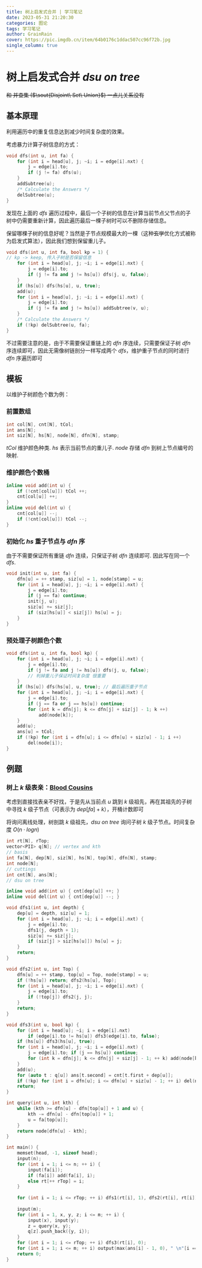 ```yaml
---
title: 树上启发式合并 | 学习笔记
date: 2023-05-31 21:20:30
categories: 图论
tags: 学习笔记
author: GrainRain
cover: https://pic.imgdb.cn/item/64b0176c1ddac507cc96f72b.jpg
single_column: true
---
```


# 树上启发式合并 $dsu\ on\ tree$

~~和 并查集 ($\sout{Disjoint\ Set\ Union}$) 一点儿关系没有~~

## 基本原理

利用遍历中的重复信息达到减少时间复杂度的效果。

考虑暴力计算子树信息的方式：

```cpp
void dfs(int u, int fa) {
	for (int i = head[u], j; ~i; i = edge[i].nxt) {
		j = edge[i].to;
		if (j != fa) dfs(u);
	}
	addSubtree(u);
	/* Calculate the Answers */
	delSubtree(u);
}
```

发现在上面的 $dfs$ 遍历过程中，最后一个子树的信息在计算当前节点父节点的子树中仍需要重新计算，因此遍历最后一棵子树时可以不删除存储信息。

保留哪棵子树的信息好呢？当然是子节点规模最大的一棵（这种~~玄学~~优化方式被称为启发式算法），因此我们想到保留重儿子。

```cpp
void dfs(int u, int fa, bool kp = 1) {
// kp -> keep, 传入子树是否保留信息 
	for (int i = head[u], j; ~i; i = edge[i].nxt) {
		j = edge[i].to;
		if (j != fa and j != hs[u]) dfs(j, u, false);
	}
    if (hs[u]) dfs(hs[u], u, true);
    add(u);
	for (int i = head[u], j; ~i; i = edge[i].nxt) {
		j = edge[i].to;
		if (j != fa and j != hs[u]) addSubtree(v, u);
	}
    /* Calculate the Answers */
    if (!kp) delSubtree(u, fa);
}
```

不过需要注意的是，由于不需要保证重链上的 $dfn$ 序连续，只需要保证子树 $dfn$ 序连续即可，因此无需像树链剖分一样写成两个 $dfs$，维护重子节点的同时进行 $dfn$ 序遍历即可

## 模板

以维护子树颜色个数为例：

### 前置数组

```cpp
int col[N], cnt[N], tCol;
int ans[N];
int siz[N], hs[N], node[N], dfn[N], stamp;
```

$tCol$ 维护颜色种类. 
$hs$ 表示当前节点的重儿子. 
$node$ 存储 $dfn$ 到树上节点编号的映射. 

### 维护颜色个数桶

```cpp
inline void add(int u) {
	if (!cnt[col[u]]) tCol ++;
	cnt[col[u]] ++;
}
inline void del(int u) {
	cnt[col[u]] --;
	if (!cnt[col[u]]) tCol --;
}
```

### 初始化 $hs$ 重子节点与 $dfn$ 序

由于不需要保证所有重链 $dfn$ 连续，只保证子树 $dfn$ 连续即可. 因此写在同一个 $dfs$. 

```cpp
void init(int u, int fa) {
	dfn[u] = ++ stamp, siz[u] = 1, node[stamp] = u;
	for (int i = head[u], j; ~i; i = edge[i].nxt) {
		j = edge[i].to;
		if (j == fa) continue;
		init(j, u);
		siz[u] += siz[j];
		if (siz[hs[u]] < siz[j]) hs[u] = j;
	}
}
```

### 预处理子树颜色个数

```cpp
void dfs(int u, int fa, bool kp) {
	for (int i = head[u], j; ~i; i = edge[i].nxt) {
		j = edge[i].to;
		if (j != fa and j != hs[u]) dfs(j, u, false); 
		// 判掉重儿子保证时间复杂度 很重要
	}
	if (hs[u]) dfs(hs[u], u, true); // 最后遍历重子节点 
	for (int i = head[u], j; ~i; i = edge[i].nxt) {
		j = edge[i].to;
		if (j == fa or j == hs[u]) continue;
		for (int k = dfn[j]; k <= dfn[j] + siz[j] - 1; k ++) 
			add(node[k]);
	}
	add(u);
	ans[u] = tCol;
	if (!kp) for (int i = dfn[u]; i <= dfn[u] + siz[u] - 1; i ++) 
		del(node[i]);
}
```

## 例题

### 树上 $k$ 级表亲：[Blood Cousins](https://www.luogu.com.cn/problem/CF208E)

考虑到直接找表亲不好找，于是先从当前点 $u$ 跳到 $k$ 级祖先，再在其祖先的子树中寻找 $k$ 级子节点（可表示为 $dep[fa] + k$），开桶计数即可

将询问离线处理，树剖跳 $k$ 级祖先，$dsu\ on\ tree$ 询问子树 $k$ 级子节点。时间复杂度 $O(n \cdot logn)$

```cpp
int rt[N], rTop;
vector<PII> q[N]; // vertex and kth 
// basis 
int fa[N], dep[N], siz[N], hs[N], top[N], dfn[N], stamp;
int node[N];
// cuttings 
int cnt[N], ans[N];
// dsu on tree 

inline void add(int u) { cnt[dep[u]] ++; }
inline void del(int u) { cnt[dep[u]] --; }

void dfs1(int u, int depth) {
	dep[u] = depth, siz[u] = 1;
	for (int i = head[u], j; ~i; i = edge[i].nxt) {
		j = edge[i].to;
		dfs1(j, depth + 1);
		siz[u] += siz[j];
		if (siz[j] > siz[hs[u]]) hs[u] = j;
	}
	return;
}

void dfs2(int u, int Top) {
	dfn[u] = ++ stamp, top[u] = Top, node[stamp] = u;
	if (!hs[u]) return; dfs2(hs[u], Top);
	for (int i = head[u], j; ~i; i = edge[i].nxt) {
		j = edge[i].to;
		if (!top[j]) dfs2(j, j);
	}
	return;
}

void dfs3(int u, bool kp) {
	for (int i = head[u]; ~i; i = edge[i].nxt)
		if (edge[i].to != hs[u]) dfs3(edge[i].to, false);
	if (hs[u]) dfs3(hs[u], true);
	for (int i = head[u], j; ~i; i = edge[i].nxt) {
		j = edge[i].to; if (j == hs[u]) continue;
		for (int k = dfn[j]; k <= dfn[j] + siz[j] - 1; ++ k) add(node[k]);
	}
	add(u);
	for (auto t : q[u]) ans[t.second] = cnt[t.first + dep[u]];
	if (!kp) for (int i = dfn[u]; i <= dfn[u] + siz[u] - 1; ++ i) del(node[i]);
	return;
}

int query(int u, int kth) {
	while (kth >= dfn[u] - dfn[top[u]] + 1 and u) {
		kth -= dfn[u] - dfn[top[u]] + 1;
		u = fa[top[u]];
	}
	return node[dfn[u] - kth];
}

int main() {
	memset(head, -1, sizeof head);
	input(n);
	for (int i = 1; i <= n; ++ i) {
		input(fa[i]);
		if (fa[i]) add(fa[i], i);
		else rt[++ rTop] = i;
	}
	
	for (int i = 1; i <= rTop; ++ i) dfs1(rt[i], 1), dfs2(rt[i], rt[i]);
	
	input(m);
	for (int i = 1, x, y, z; i <= m; ++ i) {
		input(x), input(y);
		z = query(x, y);
		q[z].push_back({y, i});
	}
	for (int i = 1; i <= rTop; ++ i) dfs3(rt[i], 0);
	for (int i = 1; i <= m; ++ i) output(max(ans[i] - 1, 0), " \n"[i == m]);
	return 0;
}
```